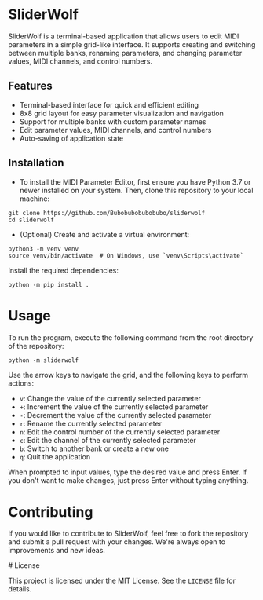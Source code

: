 # SliderWolf

SliderWolf is a terminal-based application that allows users to edit MIDI parameters in a simple grid-like interface. It supports creating and switching between multiple banks, renaming parameters, and changing parameter values, MIDI channels, and control numbers.

## Features
- Terminal-based interface for quick and efficient editing
- 8x8 grid layout for easy parameter visualization and navigation
- Support for multiple banks with custom parameter names
- Edit parameter values, MIDI channels, and control numbers
- Auto-saving of application state

## Installation

- To install the MIDI Parameter Editor, first ensure you have Python 3.7 or newer installed on your system. Then, clone this repository to your local machine:

```shell
git clone https://github.com/Bubobubobubobubo/sliderwolf
cd sliderwolf
```

- (Optional) Create and activate a virtual environment:

```shell
python3 -m venv venv
source venv/bin/activate  # On Windows, use `venv\Scripts\activate`
```

Install the required dependencies:

```shell
python -m pip install .
```

# Usage


To run the program, execute the following command from the root directory of the repository:

```shell
python -m sliderwolf
```

Use the arrow keys to navigate the grid, and the following keys to perform actions:

- `v`: Change the value of the currently selected parameter
- `+`: Increment the value of the currently selected parameter
- `-`: Decrement the value of the currently selected parameter
- `r`: Rename the currently selected parameter
- `n`: Edit the control number of the currently selected parameter
- `c`: Edit the channel of the currently selected parameter
- `b`: Switch to another bank or create a new one
- `q`: Quit the application

When prompted to input values, type the desired value and press Enter. If you don't want to make changes, just press Enter without typing anything.

# Contributing

If you would like to contribute to SliderWolf, feel free to fork the repository and submit a pull request with your changes. We're always open to improvements and new ideas.

# License

This project is licensed under the MIT License. See the `LICENSE` file for details.
